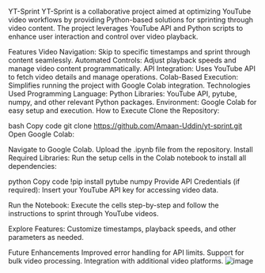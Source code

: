 YT-Sprint
YT-Sprint is a collaborative project aimed at optimizing YouTube video workflows by providing Python-based solutions for sprinting through video content. The project leverages YouTube API and Python scripts to enhance user interaction and control over video playback.

Features
Video Navigation: Skip to specific timestamps and sprint through content seamlessly.
Automated Controls: Adjust playback speeds and manage video content programmatically.
API Integration: Uses YouTube API to fetch video details and manage operations.
Colab-Based Execution: Simplifies running the project with Google Colab integration.
Technologies Used
Programming Language: Python
Libraries: YouTube API, pytube, numpy, and other relevant Python packages.
Environment: Google Colab for easy setup and execution.
How to Execute
Clone the Repository:

bash
Copy code
git clone https://github.com/Amaan-Uddin/yt-sprint.git
Open Google Colab:

Navigate to Google Colab.
Upload the .ipynb file from the repository.
Install Required Libraries:
Run the setup cells in the Colab notebook to install all dependencies:

python
Copy code
!pip install pytube numpy
Provide API Credentials (if required):
Insert your YouTube API key for accessing video data.

Run the Notebook:
Execute the cells step-by-step and follow the instructions to sprint through YouTube videos.

Explore Features:
Customize timestamps, playback speeds, and other parameters as needed.

Future Enhancements
Improved error handling for API limits.
Support for bulk video processing.
Integration with additional video platforms.
![image](https://github.com/user-attachments/assets/983ad695-4e4e-4667-b8b3-332aea4cdce7)
